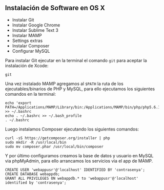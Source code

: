 ## Instalación de Software en OS X

* Instalar Git
* Instalar Google Chrome
* Instalar Sublime Text 3
* Instalar MAMP
* Settings extras
* Instalar Composer
* Configurar MySQL

Para instalar Git ejecutar en la terminal el comando `git` para aceptar la instalación de Xcode:
```
git
```

Una vez instalado MAMP agregamos al `$PATH` la ruta de los ejecutables/binarios de PHP y MySQL, para ello ejecutamos los siguientes comandos en la terminal:

```
echo 'export PATH=/Applications/MAMP/Library/bin:/Applications/MAMP/bin/php/php5.6.10/bin:$PATH' >> ~/.bashrc 
echo . ~/.bashrc >> ~/.bash_profile
. ~/.bashrc
```

Luego instalamos Composer ejecutando los siguientes comandos:
```
curl -sS https://getcomposer.org/installer | php
sudo mkdir -R /usr/local/bin
sudo mv composer.phar /usr/local/bin/composer
```

Y por último configuramos creamos la base de datos y usuario en MySQL via phpMyAdmin, para ello arrancamos los servicios via el app de MAMP.

```
CREATE USER 'webappusr'@'localhost' IDENTIFIED BY 'contrasenya';
CREATE DATABASE webappdb;
GRANT ALL PRIVILEGES ON webappdb.* to 'webappusr'@'localhost' identified by 'contrasenya';
````









